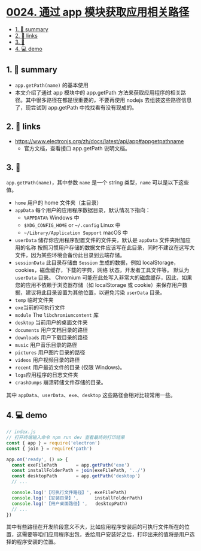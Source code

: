 # [0024. 通过 app 模块获取应用相关路径](https://github.com/Tdahuyou/electron/tree/main/0024.%20%E9%80%9A%E8%BF%87%20app%20%E6%A8%A1%E5%9D%97%E8%8E%B7%E5%8F%96%E5%BA%94%E7%94%A8%E7%9B%B8%E5%85%B3%E8%B7%AF%E5%BE%84)

<!-- region:toc -->
- [1. 📝 summary](#1--summary)
- [2. 🔗 links](#2--links)
- [3. 📒](#3-)
- [4. 💻 demo](#4--demo)
<!-- endregion:toc -->
## 1. 📝 summary
- `app.getPath(name)` 的基本使用
- 本文介绍了通过 app 模块中的 app.getPath 方法来获取应用程序的相关路径。其中很多路径在都是很重要的，不要再使用 nodejs 去组装这些路径信息了，现尝试到 app.getPath 中找找看有没有现成的。

## 2. 🔗 links

- https://www.electronjs.org/zh/docs/latest/api/app#appgetpathname
  - 官方文档，查看接口 app.getPath 说明文档。

## 3. 📒

`app.getPath(name)`，其中参数 `name` 是一个 string 类型，`name` 可以是以下这些值。

- `home` 用户的 home 文件夹（主目录）
- `appData` 每个用户的应用程序数据目录，默认情况下指向：
    - `%APPDATA%` Windows 中
    - `$XDG_CONFIG_HOME` or `~/.config` Linux 中
    - `~/Library/Application Support` macOS 中
- `userData` 储存你应用程序配置文件的文件夹，默认是 `appData` 文件夹附加应用的名称 按照习惯用户存储的数据文件应该写在此目录，同时不建议在这写大文件，因为某些环境会备份此目录到云端存储。
- `sessionData` 此目录存储由 `Session` 生成的数据，例如 localStorage，cookies，磁盘缓存，下载的字典，网络 状态，开发者工具文件等。 默认为 `userData` 目录。 Chromium 可能在此处写入非常大的磁盘缓存，因此，如果您的应用不依赖于浏览器存储（如 localStorage 或 cookie）来保存用户数据，建议将此目录设置为其他位置，以避免污染 `userData` 目录。
- `temp` 临时文件夹
- `exe`当前的可执行文件
- `module` The `libchromiumcontent` 库
- `desktop` 当前用户的桌面文件夹
- `documents` 用户文档目录的路径
- `downloads` 用户下载目录的路径
- `music` 用户音乐目录的路径
- `pictures` 用户图片目录的路径
- `videos` 用户视频目录的路径
- `recent` 用户最近文件的目录 (仅限 Windows)。
- `logs`应用程序的日志文件夹
- `crashDumps` 崩溃转储文件存储的目录。

其中 `appData`、`userData`、`exe`、`desktop` 这些路径会相对比较常用一些。

## 4. 💻 demo

```js
// index.js
// 打开终端输入命令 npm run dev 查看最终的打印结果
const { app } = require('electron')
const { join } = require('path')

app.on('ready', () => {
  const exeFilePath       = app.getPath('exe')
  const installFolderPath = join(exeFilePath, '../')
  const desktopPath       = app.getPath('desktop')
  // ...

  console.log('【可执行文件路径】', exeFilePath)
  console.log('【安装目录】',      installFolderPath)
  console.log('【用户桌面路径】',   desktopPath)
  // ...
})
```

其中有些路径在开发阶段意义不大，比如应用程序安装后的可执行文件所在的位置，这需要等咱们应用程序出包，丢给用户安装好之后，打印出来的值将是用户选择的程序安装的位置。
